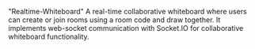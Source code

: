 "Realtime-Whiteboard" 
A real-time collaborative whiteboard where users can create or join rooms using a room code and draw together.
It implements web-socket communication with Socket.IO for collaborative whiteboard functionality.